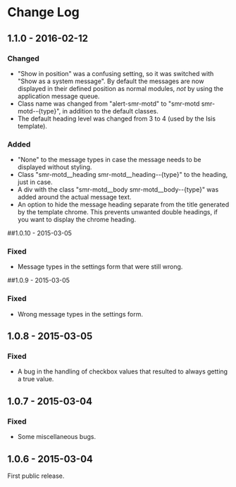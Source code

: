 # Change Log

## 1.1.0 - 2016-02-12

### Changed
- "Show in position" was a confusing setting, so it was switched with "Show as a
  system message". By default the messages are now displayed in their defined
  position as normal modules, *not* by using the application message queue.
- Class name was changed from "alert-smr-motd" to "smr-motd smr-motd--{type}",
  in addition to the default classes.
- The default heading level was changed from 3 to 4 (used by the Isis template).

### Added
- "None" to the message types in case the message needs to be displayed without
  styling.
- Class "smr-motd__heading smr-motd__heading--{type}" to the heading, just in
  case.
- A div with the class "smr-motd__body smr-motd__body--{type}" was added around
  the actual message text.
- An option to hide the message heading separate from the title generated by
  the template chrome. This prevents unwanted double headings, if you want to
  display the chrome heading.

##1.0.10 - 2015-03-05

### Fixed
- Message types in the settings form that were still wrong.

##1.0.9 - 2015-03-05

### Fixed
- Wrong message types in the settings form.

## 1.0.8 - 2015-03-05

### Fixed
- A bug in the handling of checkbox values that resulted to always getting a
  true value.

## 1.0.7 - 2015-03-04

### Fixed
- Some miscellaneous bugs.

## 1.0.6 - 2015-03-04

First public release.
